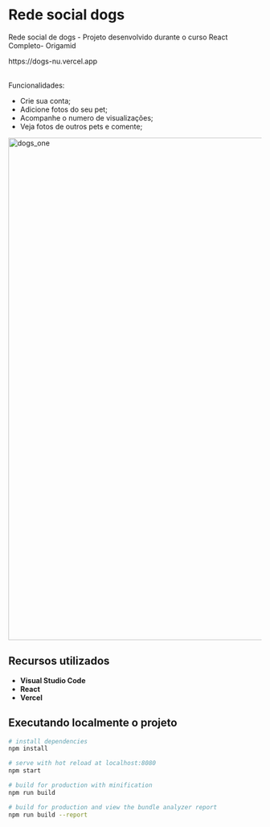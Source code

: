 
# Rede social dogs
<p> Rede social de dogs - Projeto desenvolvido durante o curso React Completo- Origamid </p> 
 https://dogs-nu.vercel.app
 <br> <br> 
<p> Funcionalidades: </p>
<ul>
	<li> Crie sua conta;</li>
	<li> Adicione fotos do seu pet;</li>
	<li> Acompanhe o numero de visualizações;</li>
	<li> Veja fotos de outros pets e comente;</li>
	</ul>
	


<img width="1000" alt="dogs_one" src="https://user-images.githubusercontent.com/39601714/120368363-59385f80-c2e8-11eb-9265-02a4621e8e92.PNG">

## Recursos utilizados

* **Visual Studio Code**
* **React**
* **Vercel** 

## Executando localmente o projeto

``` bash
# install dependencies
npm install

# serve with hot reload at localhost:8080
npm start

# build for production with minification
npm run build

# build for production and view the bundle analyzer report
npm run build --report
```
